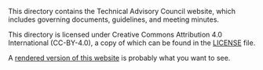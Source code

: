 This directory contains the Technical Advisory Council website, which includes
governing documents, guidelines, and meeting minutes.

This directory is licensed under Creative Commons Attribution 4.0 International
(CC-BY-4.0), a copy of which can be found in the [LICENSE](license) file.

A [rendered version of this website][website] is probably what you want to see.

[website]: https://lf-decentralized-trust.github.io/tac/
